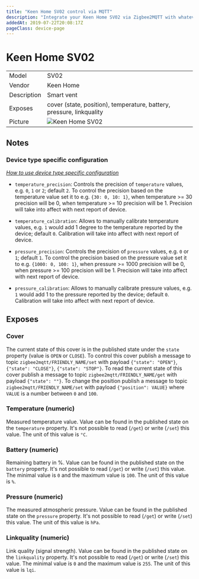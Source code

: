 ```yaml
---
title: "Keen Home SV02 control via MQTT"
description: "Integrate your Keen Home SV02 via Zigbee2MQTT with whatever smart home infrastructure you are using without the vendors bridge or gateway."
addedAt: 2019-07-22T20:08:17Z
pageClass: device-page
---
```


<!-- !!!! -->
<!-- ATTENTION: This file is auto-generated through docgen! -->
<!-- You can only edit the "## Notes"-Section. -->
<!-- !!!! -->

# Keen Home SV02

|     |     |
|-----|-----|
| Model | SV02  |
| Vendor  | Keen Home  |
| Description | Smart vent |
| Exposes | cover (state, position), temperature, battery, pressure, linkquality |
| Picture | ![Keen Home SV02](https://psi-4ward.github.io/zigbee2mqtt.io/images/devices/SV02.jpg) |


## Notes

### Device type specific configuration
*[How to use device type specific configuration](../guide/configuration/devices-groups.md#specific-device-options)*

* `temperature_precision`: Controls the precision of `temperature` values,
e.g. `0`, `1` or `2`; default `2`.
To control the precision based on the temperature value set it to e.g. `{30: 0, 10: 1}`,
when temperature >= 30 precision will be 0, when temperature >= 10 precision will be 1. Precision will take into affect with next report of device.
* `temperature_calibration`: Allows to manually calibrate temperature values,
e.g. `1` would add 1 degree to the temperature reported by the device; default `0`. Calibration will take into affect with next report of device.


* `pressure_precision`: Controls the precision of `pressure` values, e.g. `0` or `1`; default `1`.
To control the precision based on the pressure value set it to e.g. `{1000: 0, 100: 1}`,
when pressure >= 1000 precision will be 0, when pressure >= 100 precision will be 1. Precision will take into affect with next report of device.
* `pressure_calibration`: Allows to manually calibrate pressure values,
e.g. `1` would add 1 to the pressure reported by the device; default `0`. Calibration will take into affect with next report of device.



## Exposes

### Cover 
The current state of this cover is in the published state under the `state` property (value is `OPEN` or `CLOSE`).
To control this cover publish a message to topic `zigbee2mqtt/FRIENDLY_NAME/set` with payload `{"state": "OPEN"}`, `{"state": "CLOSE"}`, `{"state": "STOP"}`.
To read the current state of this cover publish a message to topic `zigbee2mqtt/FRIENDLY_NAME/get` with payload `{"state": ""}`.
To change the position publish a message to topic `zigbee2mqtt/FRIENDLY_NAME/set` with payload `{"position": VALUE}` where `VALUE` is a number between `0` and `100`.

### Temperature (numeric)
Measured temperature value.
Value can be found in the published state on the `temperature` property.
It's not possible to read (`/get`) or write (`/set`) this value.
The unit of this value is `°C`.

### Battery (numeric)
Remaining battery in %.
Value can be found in the published state on the `battery` property.
It's not possible to read (`/get`) or write (`/set`) this value.
The minimal value is `0` and the maximum value is `100`.
The unit of this value is `%`.

### Pressure (numeric)
The measured atmospheric pressure.
Value can be found in the published state on the `pressure` property.
It's not possible to read (`/get`) or write (`/set`) this value.
The unit of this value is `hPa`.

### Linkquality (numeric)
Link quality (signal strength).
Value can be found in the published state on the `linkquality` property.
It's not possible to read (`/get`) or write (`/set`) this value.
The minimal value is `0` and the maximum value is `255`.
The unit of this value is `lqi`.

